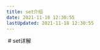```yaml
---
title: set介绍
date: 2021-11-18 12:30:55
lastUpdated: 2021-11-18 12:30:55
---
```


<img src="">
# set详解
